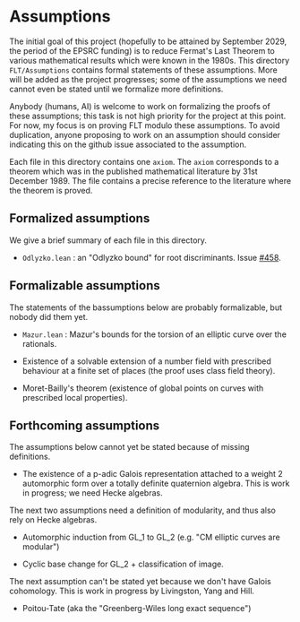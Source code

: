 # Assumptions

The initial goal of this project (hopefully to be attained by September 2029,
the period of the EPSRC funding) is to reduce Fermat's Last Theorem
to various mathematical results which were known in the 1980s.
This directory `FLT/Assumptions` contains formal statements of these
assumptions. More will be added as the project progresses;
some of the assumptions we need cannot even be stated until we formalize
more definitions.

Anybody (humans, AI) is welcome to work on formalizing the proofs of these
assumptions; this task is not high priority for the project at this point. For now,
my focus is on proving FLT modulo these assumptions. To avoid duplication,
anyone proposing to work on an assumption should consider indicating this
on the github issue associated to the assumption.

Each file in this directory contains one `axiom`. The `axiom` corresponds
to a theorem which was in the published mathematical literature
by 31st December 1989. The file contains a precise reference to the
literature where the theorem is proved.

## Formalized assumptions

We give a brief summary of each file in this directory.

* `Odlyzko.lean` : an "Odlyzko bound" for root discriminants. Issue [#458](https://github.com/ImperialCollegeLondon/FLT/issues/458).

## Formalizable assumptions

The statements of the bassumptions below are probably formalizable,
but nobody did them yet.

* `Mazur.lean` : Mazur's bounds for the torsion of an elliptic curve over the rationals.

* Existence of a solvable extension of a number field with prescribed behaviour
at a finite set of places (the proof uses class field theory).

* Moret-Bailly's theorem (existence of global points on curves with prescribed
local properties).

## Forthcoming assumptions

The assumptions below cannot yet be stated because of missing definitions.

* The existence of a p-adic Galois representation attached to a weight 2 automorphic
  form over a totally definite quaternion algebra. This is work in progress; we need Hecke algebras.

The next two assumptions need a
definition of modularity, and thus also rely on Hecke algebras.

* Automorphic induction from GL_1 to GL_2 (e.g. "CM elliptic curves are modular")

* Cyclic base change for GL_2 + classification of image.

The next assumption can't be stated yet because we don't have Galois cohomology.
This is work in progress by Livingston, Yang and Hill.

* Poitou-Tate (aka the "Greenberg-Wiles long exact sequence")
